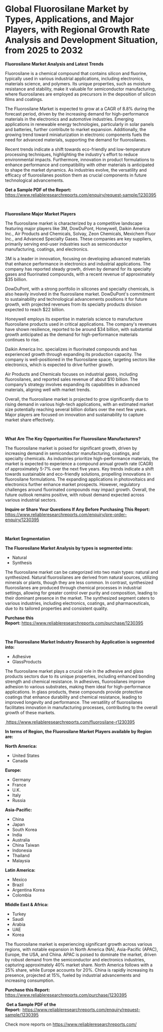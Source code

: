 <p><h1>Global Fluorosilane Market by Types, Applications, and Major Players, with Regional Growth Rate Analysis and Development Situation, from 2025 to 2032</h1></p><p><strong>Fluorosilane Market Analysis and Latest Trends</strong></p>
<p><p>Fluorosilane is a chemical compound that contains silicon and fluorine, typically used in various industrial applications, including electronics, materials science, and polymers. Its unique properties, such as moisture resistance and stability, make it valuable for semiconductor manufacturing, where fluorosilanes are employed as precursors in the deposition of silicon films and coatings.</p><p>The Fluorosilane Market is expected to grow at a CAGR of 8.8% during the forecast period, driven by the increasing demand for high-performance materials in the electronics and automotive industries. Emerging applications in renewable energy technologies, particularly in solar panels and batteries, further contribute to market expansion. Additionally, the growing trend toward miniaturization in electronic components fuels the need for advanced materials, supporting the demand for fluorosilanes.</p><p>Recent trends indicate a shift towards eco-friendly and low-temperature processing techniques, highlighting the industry's effort to reduce environmental impacts. Furthermore, innovation in product formulations to enhance performance and compatibility with other materials is anticipated to shape the market dynamics. As industries evolve, the versatility and efficacy of fluorosilanes position them as crucial components in future technological advancements.</p></p>
<p><strong>Get a Sample PDF of the Report:&nbsp;</strong> <a href="https://www.reliableresearchreports.com/enquiry/request-sample/1230395?utm_campaign=2286&utm_medium=2&utm_source=Github&utm_content=ia&utm_term=31032025&utm_id=fluorosilane">https://www.reliableresearchreports.com/enquiry/request-sample/1230395</a></p>
<p>&nbsp;</p>
<p><strong>Fluorosilane Major Market Players</strong></p>
<p><p>The fluorosilane market is characterized by a competitive landscape featuring major players like 3M, DowDuPont, Honeywell, Daikin America Inc., Air Products and Chemicals, Solvay, Zeon Chemicals, Mexichem Fluor Inc., and Advanced Specialty Gases. These companies are key suppliers, primarily serving end-user industries such as semiconductor manufacturing, coatings, and electronics.</p><p>3M is a leader in innovation, focusing on developing advanced materials that enhance performance in electronics and industrial applications. The company has reported steady growth, driven by demand for its specialty gases and fluorinated compounds, with a recent revenue of approximately $35 billion.</p><p>DowDuPont, with a strong portfolio in silicones and specialty chemicals, is also heavily involved in the fluorosilane market. DowDuPont's commitment to sustainability and technological advancements positions it for future growth, with projected revenues from its specialty products division expected to reach $22 billion.</p><p>Honeywell employs its expertise in materials science to manufacture fluorosilane products used in critical applications. The company's revenues have shown resilience, reported to be around $34 billion, with substantial growth anticipated as the demand for high-performance materials continues to rise.</p><p>Daikin America Inc. specializes in fluorinated compounds and has experienced growth through expanding its production capacity. The company is well-positioned in the fluorosilane space, targeting sectors like electronics, which is expected to drive further growth.</p><p>Air Products and Chemicals focuses on industrial gases, including fluorosilanes, and reported sales revenue of about $10 billion. The company’s strategy involves expanding its capabilities in advanced materials, aligning well with market trends.</p><p>Overall, the fluorosilane market is projected to grow significantly due to rising demand in various high-tech applications, with an estimated market size potentially reaching several billion dollars over the next few years. Major players are focused on innovation and sustainability to capture market share effectively.</p></p>
<p>&nbsp;</p>
<p><strong>What Are The Key Opportunities For Fluorosilane Manufacturers?</strong></p>
<p><p>The fluorosilane market is poised for significant growth, driven by increasing demand in semiconductor manufacturing, coatings, and specialty chemicals. As industries prioritize high-performance materials, the market is expected to experience a compound annual growth rate (CAGR) of approximately 5-7% over the next five years. Key trends indicate a shift towards sustainable and eco-friendly solutions, propelling innovations in fluorosilane formulations. The expanding applications in photovoltaics and electronics further enhance market prospects. However, regulatory challenges around fluorinated compounds may impact growth. Overall, the future outlook remains positive, with robust demand expected across various industrial sectors.</p></p>
<p><strong>Inquire or Share Your Questions If Any Before Purchasing This Report:</strong> <a href="https://www.reliableresearchreports.com/enquiry/pre-order-enquiry/1230395?utm_campaign=2286&utm_medium=2&utm_source=Github&utm_content=ia&utm_term=31032025&utm_id=fluorosilane">https://www.reliableresearchreports.com/enquiry/pre-order-enquiry/1230395</a></p>
<p>&nbsp;</p>
<p><strong>Market Segmentation</strong></p>
<p><strong>The Fluorosilane Market Analysis by types is segmented into:</strong></p>
<p><ul><li>Natural</li><li>Synthesis</li></ul></p>
<p><p>The fluorosilane market can be categorized into two main types: natural and synthesized. Natural fluorosilanes are derived from natural sources, utilizing minerals or plants, though they are less common. In contrast, synthesized fluorosilanes are produced through chemical processes in industrial settings, allowing for greater control over purity and composition, leading to their dominant presence in the market. The synthesized segment caters to various industries, including electronics, coatings, and pharmaceuticals, due to its tailored properties and consistent quality.</p></p>
<p><strong>Purchase this Report:&nbsp;</strong><a href="https://www.reliableresearchreports.com/purchase/1230395?utm_campaign=2286&utm_medium=2&utm_source=Github&utm_content=ia&utm_term=31032025&utm_id=fluorosilane">https://www.reliableresearchreports.com/purchase/1230395</a></p>
<p>&nbsp;</p>
<p><strong>The Fluorosilane Market Industry Research by Application is segmented into:</strong></p>
<p><ul><li>Adhesive</li><li>GlassProducts</li></ul></p>
<p><p>The fluorosilane market plays a crucial role in the adhesive and glass products sectors due to its unique properties, including enhanced bonding strength and chemical resistance. In adhesives, fluorosilanes improve adhesion to various substrates, making them ideal for high-performance applications. In glass products, these compounds provide protective coatings that enhance durability and chemical resistance, leading to improved longevity and performance. The versatility of fluorosilanes facilitates innovation in manufacturing processes, contributing to the overall growth of these markets.</p></p>
<p><a href="https://www.reliableresearchreports.com/fluorosilane-r1230395?utm_campaign=2286&utm_medium=2&utm_source=Github&utm_content=ia&utm_term=31032025&utm_id=fluorosilane">&nbsp;https://www.reliableresearchreports.com/fluorosilane-r1230395</a></p>
<p><strong>In terms of Region, the Fluorosilane Market Players available by Region are:</strong></p>
<p>
    <p> <strong> North America: </strong>
        <ul>
            <li>United States</li>
            <li>Canada</li>
        </ul>
        </p> 
    <p> <strong> Europe: </strong>
        <ul>
            <li>Germany</li>
            <li>France</li>
            <li>U.K.</li>
            <li>Italy</li>
            <li>Russia</li>
        </ul>
        </p> 
    <p> <strong> Asia-Pacific: </strong>
        <ul>
            <li>China</li>
            <li>Japan</li>
            <li>South Korea</li>
            <li>India</li>
            <li>Australia</li>
            <li>China Taiwan</li>
            <li>Indonesia</li>
            <li>Thailand</li>
            <li>Malaysia</li>
        </ul>
        </p> 
    <p> <strong> Latin America: </strong>
        <ul>
            <li>Mexico</li>
            <li>Brazil</li>
            <li>Argentina Korea</li>
            <li>Colombia</li>
        </ul>
        </p> 
    <p> <strong> Middle East & Africa: </strong>
        <ul>
            <li>Turkey</li>
            <li>Saudi</li>
            <li>Arabia</li>
            <li>UAE</li>
            <li>Korea</li>
        </ul>
    </p>
    </p>
<p><p>The fluorosilane market is experiencing significant growth across various regions, with notable expansion in North America (NA), Asia-Pacific (APAC), Europe, the USA, and China. APAC is poised to dominate the market, driven by robust demand from the semiconductor and electronics industries, capturing approximately 40% market share. North America follows with a 25% share, while Europe accounts for 20%. China is rapidly increasing its presence, projected at 15%, fueled by industrial advancements and increasing consumption.</p></p>
<p><strong>Purchase this Report: </strong><a href="https://www.reliableresearchreports.com/purchase/1230395?utm_campaign=2286&utm_medium=2&utm_source=Github&utm_content=ia&utm_term=31032025&utm_id=fluorosilane">https://www.reliableresearchreports.com/purchase/1230395</a></p>
<p>&nbsp;<strong>Get a Sample PDF of the Report:&nbsp;&nbsp;</strong><a href="https://www.reliableresearchreports.com/enquiry/request-sample/1230395?utm_campaign=2286&utm_medium=2&utm_source=Github&utm_content=ia&utm_term=31032025&utm_id=fluorosilane">https://www.reliableresearchreports.com/enquiry/request-sample/1230395</a></p>
<p><strong></strong></p>
<p>Check more reports on <a href="https://www.reliableresearchreports.com/?utm_campaign=2286&utm_medium=2&utm_source=Github&utm_content=ia&utm_term=31032025&utm_id=fluorosilane">https://www.reliableresearchreports.com/</a></p>
